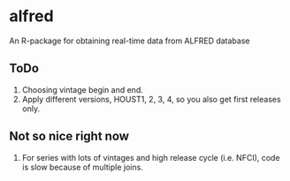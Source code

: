 # alfred
An R-package for obtaining real-time data from ALFRED database

## ToDo
1) Choosing vintage begin and end.
2) Apply different versions, HOUST1, 2, 3, 4, so you also get first releases only.

## Not so nice right now
1) For series with lots of vintages and high release cycle (i.e. NFCI), code is slow because of multiple joins.
